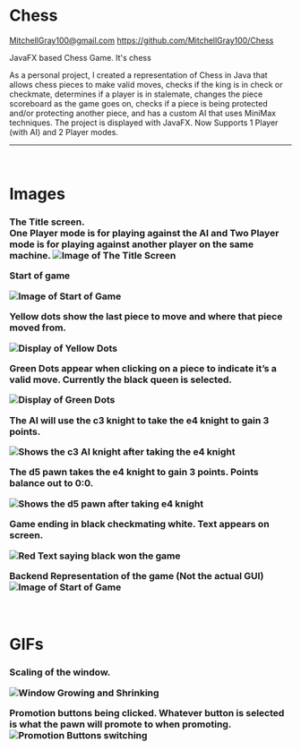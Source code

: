 # Chess
MitchellGray100@gmail.com
https://github.com/MitchellGray100/Chess

JavaFX based Chess Game. 
It's chess

As a personal project, I created a representation of Chess in Java that allows chess pieces to 
make valid moves, checks if the king is in check or checkmate, determines if a player is in 
stalemate, changes the piece scoreboard as the game goes on, checks if a piece is being protected
and/or protecting another piece, and has a custom AI that uses MiniMax techniques. The project 
is displayed with JavaFX. Now Supports 1 Player (with AI) and 2 Player modes.

___

</br>

# Images

<h3>
 
The Title screen. </br>
One Player mode is for playing against the AI and Two Player mode is for playing against another player on the same machine.
 ![Image of The Title Screen](https://github.com/MitchellGray100/Chess/blob/main/readMeImages/Chess%20Title%20Screenshot.PNG)

Start of game

![Image of Start of Game](https://raw.githubusercontent.com/MitchellGray100/Chess/main/readMeImages/Photo1.PNG)




Yellow dots show the last piece to move and where that piece moved from.

![Display of Yellow Dots](https://raw.githubusercontent.com/MitchellGray100/Chess/main/readMeImages/Photo2.PNG)




Green Dots appear when clicking on a piece to indicate it’s a valid move. Currently the black queen is selected.

![Display of Green Dots](https://raw.githubusercontent.com/MitchellGray100/Chess/main/readMeImages/Photo3.PNG)




The AI will use the c3 knight to take the e4 knight to gain 3 points.

![Shows the c3 AI knight after taking the e4 knight](https://raw.githubusercontent.com/MitchellGray100/Chess/main/readMeImages/Photo4.PNG)



The d5 pawn takes the e4 knight to gain 3 points. Points balance out to 0:0.

![Shows the d5 pawn after taking e4 knight](https://raw.githubusercontent.com/MitchellGray100/Chess/main/readMeImages/Photo5.PNG)



Game ending in black checkmating white. Text appears on screen.

![Red Text saying black won the game](https://raw.githubusercontent.com/MitchellGray100/Chess/main/readMeImages/Photo6.PNG)

Backend Representation of the game (Not the actual GUI)
![Image of Start of Game](https://raw.githubusercontent.com/MitchellGray100/Chess/main/chess%20board%20for%20github%208.0.png)

</br>

# GIFs

<h3>
 
Scaling of the window.

![Window Growing and Shrinking](https://raw.githubusercontent.com/MitchellGray100/Chess/main/readMeImages/ScalingGIF.gif)


Promotion buttons being clicked. Whatever button is selected is what the pawn will promote to when promoting.
![Promotion Buttons switching](https://raw.githubusercontent.com/MitchellGray100/Chess/main/readMeImages/ChessGIF.gif)



